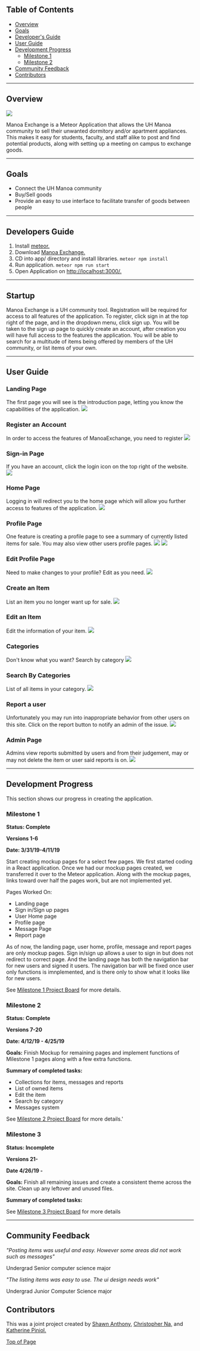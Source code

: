 ## Table of Contents
* [Overview](#overview)
* [Goals](#goals)
* [Developer's Guide](#developers-guide)
* [User Guide](#user-guide)
* [Development Progress](#development-progress)
  * [Milestone 1](#milestone-1)
  * [Milestone 2](#milestone-2)
 * [Community Feedback](#community-feedback)
* [Contributors](#contributors)

---

## Overview
<img src="images/home.PNG">

Manoa Exchange is a Meteor Application that allows the UH Manoa community to sell their unwanted dormitory and/or apartment appliances. This makes it easy for students, faculty, and staff alike to post and find potential products, along with setting up a meeting on campus to exchange goods. 

---

## Goals 

* Connect the UH Manoa community 
* Buy/Sell goods
* Provide an easy to use interface to facilitate transfer of goods between people

---

## Developers Guide 

1. Install [meteor.](https://www.meteor.com/install)
2. Download [Manoa Exchange.](https://github.com/manoaexchange/manoaexchange)
3. CD into app/ directory and install libraries.
`meteor npm install`
4. Run application.
`meteor npm run start`
5. Open Application on [http://localhost:3000/.](http://localhost:3000/)

---

## Startup

Manoa Exchange is a UH community tool.  Registration will be required for access to all features of the application.  To register, click sign in at the top right of the page, and in the dropdown menu, click sign up.  You will be taken to the sign up page to quickly create an account, after creation you will have full access to the features the application.  You will be able to search for a multitude of items being offered by members of the UH community, or list items of your own.

---

## User Guide

### Landing Page
The first page you will see is the introduction page, letting you know the capabilities of the application.
<img src="images/landing.PNG">

### Register an Account 
In order to access the features of ManoaExchange, you need to register
<img src="images/register.PNG">

### Sign-in Page
If you have an account, click the login icon on the top right of the website.
<img src="images/signin.PNG">

### Home Page
Logging in will redirect you to the home page which will allow you further access to features of the application.
<img src="images/home.PNG">

### Profile Page
One feature is creating a profile page to see a summary of currently listed items for sale. You may also view other users profile pages.
<img src="images/profile1.PNG">
<img src="images/profile2.PNG">

### Edit Profile Page
Need to make changes to your profile? Edit as you need.
<img src="images/editprofile.PNG">

### Create an Item
List an item you no longer want up for sale.
<img src="images/createitem.PNG">

### Edit an Item
Edit the information of your item.
<img src="images/edititem.PNG">

### Categories
Don't know what you want? Search by category
<img src="images/categories.PNG">

### Search By Categories
List of all items in your category.
<img src="images/categorylist.PNG">

### Report a user
Unfortunately you may run into inappropriate behavior from other users on this site. Click on the report button to notify an admin of the issue.
<img src="images/report.PNG">

### Admin Page
Admins view reports submitted by users and from their judgement, may or may not delete the item or user said reports is on. 
<img src="images/admin.PNG">

---

## Development Progress

This section shows our progress in creating the application. 

### Milestone 1

**Status: Complete**

**Versions 1-6**

**Date: 3/31/19-4/11/19**

Start creating mockup pages for a select few pages. We first started coding in a React application. Once we had our mockup pages created, we transferred it over to the Meteor application. Along with the mockup pages, links toward over half the pages work, but are not implemented yet. 

Pages Worked On:
* Landing page
* Sign in/Sign up pages
* User Home page
* Profile page
* Message Page
* Report page

As of now, the landing page, user home, profile, message and report pages are only mockup pages. Sign in/sign up allows a user to sign in but does not redirect to correct page. And the landing page has both the navigation bar for new users and signed it users. The navigation bar will be fixed once user only functions is imnplemented, and is there only to show what it looks like for new users. 

See [Milestone 1 Project Board](https://github.com/manoaexchange/manoaexchange/projects/1) for more details.

### Milestone 2

**Status: Complete**

**Versions 7-20**

**Date: 4/12/19 - 4/25/19**

**Goals:** Finish Mockup for remaining pages and implement functions of Milestone 1 pages along with a few extra functions. 

**Summary of completed tasks:** 
* Collections for items, messages and reports
* List of owned items 
* Edit the item
* Search by category 
* Messages system

See [Milestone 2 Project Board](https://github.com/manoaexchange/manoaexchange/projects/2) for more details.'

### Milestone 3

**Status: Incomplete**

**Versions 21-**

**Date 4/26/19 -**

**Goals:**
Finish all remaining issues and create a consistent theme across the site. Clean up any leftover and unused files.

**Summary of completed tasks:** 

See [Milestone 3 Project Board](https://github.com/manoaexchange/manoaexchange/projects/3)
for more details

---

## Community Feedback
*"Posting items was useful and easy. However some areas did not work such as messages"* 

Undergrad Senior computer science major

*"The listing items was easy to use. The ui design needs work"* 

Undergrad Junior Computer Science major

## Contributors

This was a joint project created by [Shawn Anthony,](https://shawn-anthony.github.io/ "Shawn Anthony") [Christopher Na,](https://chrisn3.github.io/ "Christopher Na") and [Katherine Piniol.](https://piniolk.github.io/ "Katherine Piniol")

[Top of Page](#table-of-contents)


